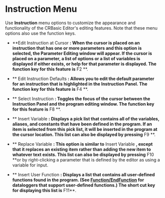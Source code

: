 # Instruction Menu

Use **Instruction** menu options to customize the appearance and functionality of the CRBasic Editor's editing features. Note that these menu options also use the function keys.

- **Edit Instruction at Cursor **: When the cursor is placed on an instruction that has one or more parameters and this option is selected, the Parameter Editing window will appear. If the cursor is placed on a parameter, a list of options or a list of variables is displayed if either exists, or help for that parameter is displayed. The function key for this feature is** F2 **.

- ** Edit Instruction Defaults **: Allows you to edit the default parameter for an instruction that is highlighted in the Instruction Panel. The function key for this feature is** F4 **.

- ** Select Instruction **: Toggles the focus of the cursor between the Instruction Panel and the program editing window. The function key for this feature is** F8 **.

- ** Insert Variable **: Displays a pick list that contains all of the variables, aliases, and constants that have been defined in the program. If an item is selected from this pick list, it will be inserted in the program at the cursor location. This list can also be displayed by pressing** F9 **.

- ** Replace Variable **: This option is similar to** Insert Variable **, except that it replaces an existing item rather than adding the new item to whatever text exists. This list can also be displayed by pressing** F10 **or by right-clicking a parameter that is defined by the editor as using a variable for input.

- ** Insert User Function **: Displays a list that contains all user-defined functions found in the program. (See [Function/EndFunction](../Instructions/functionendfunction.md) for dataloggers that support user-defined functions.) The short cut key for displaying this list is** F11**.
